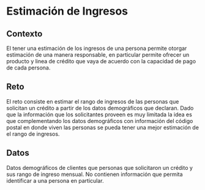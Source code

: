 # Estimación de Ingresos

## Contexto
El tener una estimación de los ingresos de una persona permite otorgar estimación de una manera responsable, 
en particular permite ofrecer un producto y linea de crédito que vaya de acuerdo con la capacidad de pago de cada persona.

## Reto
El reto consiste en estimar el rango de ingresos de las personas que solicitan un crédito a partir de los datos 
demográficos que declaran. Dado que la información que los solicitantes proveen es muy limitada la idea es que 
complementando los datos demográficos con información del código postal en donde viven las personas se pueda 
tener una mejor estimación de el rango de ingresos.

## Datos
Datos demográficos de clientes que personas que solicitaron un crédito y sus rango de ingreso mensual. 
No contienen información que permita identificar a una persona en particular.

